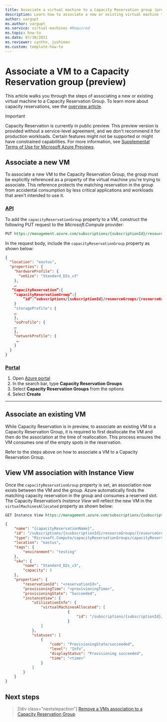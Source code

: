 ```yaml
---
title: Associate a virtual machine to a Capacity Reservation group (preview)
description: Learn how to associate a new or existing virtual machine to a Capacity Reservation group.
author: vargupt
ms.author: vargupt
ms.service: virtual-machines #Required
ms.topic: how-to
ms.date: 07/30/2021
ms.reviewer: cynthn, jushiman
ms.custom: template-how-to
---
```


# Associate a VM to a Capacity Reservation group (preview) 

This article walks you through the steps of associating a new or existing virtual machine to a Capacity Reservation Group. To learn more about capacity reservations, see the [overview article](capacity-reservation-overview.md). 

> [!IMPORTANT]
> Capacity Reservation is currently in public preview.
> This preview version is provided without a service-level agreement, and we don't recommend it for production workloads. Certain features might not be supported or might have constrained capabilities. 
> For more information, see [Supplemental Terms of Use for Microsoft Azure Previews](https://azure.microsoft.com/support/legal/preview-supplemental-terms/).


## Associate a new VM

To associate a new VM to the Capacity Reservation Group, the group must be explicitly referenced as a property of the virtual machine you're trying to associate. This reference protects the matching reservation in the group from accidental consumption by less critical applications and workloads that aren't intended to use it.  

### [API](#tab/api)

To add the `capacityReservationGroup` property to a VM, construct the following PUT request to the *Microsoft.Compute* provider:

```rest
PUT https://management.azure.com/subscriptions/{subscriptionId}/resourceGroups/{resourceGroupName}/providers/Microsoft.Compute/virtualMachines/{VirtualMachineName}?api-version=2021-04-01
```

In the request body, include the `capacityReservationGroup` property as shown below:

```json
{ 
  "location": "eastus", 
  "properties": { 
    "hardwareProfile": { 
      "vmSize": "Standard_D2s_v3" 
    }, 
    … 
   “CapacityReservation”:{ 
    “capacityReservationGroup”:{ 
        “id”:”subscriptions/{subscriptionId}/resourceGroups/{resourceGroupName}/providers/Microsoft.Compute/CapacityReservationGroups/{CapacityReservationGroupName}” 
    } 
    "storageProfile": { 
    … 
    }, 
    "osProfile": { 
    … 
    }, 
    "networkProfile": { 
     …     
    } 
  } 
} 
```

### [Portal](#tab/portal)

<!-- no images necessary if steps are straightforward --> 

1. Open [Azure portal](https://portal.azure.com)
1. In the search bar, type **Capacity Reservation Groups**
1. Select **Capacity Reservation Groups** from the options
1. Select **Create**

--- 
<!-- The three dashes above show that your section of tabbed content is complete. Don't remove them :) -->


## Associate an existing VM 

While Capacity Reservation is in preview, to associate an existing VM to a Capacity Reservation Group, it is required to first deallocate the VM and then do the association at the time of reallocation. This process ensures the VM consumes one of the empty spots in the reservation. 

Refer to the steps above on how to associate a VM to a Capacity Reservation Group.


## View VM association with Instance View 

Once the `capacityReservationGroup` property is set, an association now exists between the VM and the group. Azure automatically finds the matching capacity reservation in the group and consumes a reserved slot. The Capacity Reservation’s *Instance View* will reflect the new VM in the `virtualMachinesAllocated` property as shown below: 

```rest
GET Instance View https://management.azure.com/subscriptions/{subscriptionId}/resourceGroups/{resourceGroupName}/providers/Microsoft.Compute/CapacityReservationGroups/{capacityReservationGroupName}/capacityReservations/{capacityReservationName}?$expand=instanceView&api-version=2021-04-01 
```

```json
{ 
    "name": "{capacityReservationName}", 
    "id": "/subscriptions/{susbscriptionId}/resourceGroups/{resourceGroupName}/providers/Microsoft.Compute/capacityReservationGroups/{CapacityReservationGroupName}/capacityReservations/{capacityReservationName}", 
    "type": "Microsoft.Compute/capacityReservationGroups/capacityReservations", 
    "location": "eastus", 
    "tags": { 
        "environment": "testing" 
    }, 
    "sku": { 
        "name": "Standard_D2s_v3", 
        "capacity": 5 
    }, 
    "properties": { 
        "reservationId": "<reservationId>", 
        "provisioningTime": "<provisioningTime>", 
        "provisioningState": "Succeeded", 
        "instanceView": { 
            "utilizationInfo": { 
                "virtualMachinesAllocated": [ 
                            { 
                                "id": "/subscriptions/{subscriptionId}/resourceGroups/{resourceGroupName}/providers/Microsoft.Compute/virtualMachines/{VirtualMachineName}" 
                            } 
                ] 
            }, 
            "statuses": [ 
                { 
                    "code": "ProvisioningState/succeeded", 
                    "level": "Info", 
                    "displayStatus": "Provisioning succeeded", 
                    "time": "<time>" 
                } 
            ] 
        } 
    } 
} 
``` 


## Next steps

> [!div class="nextstepaction"]
> [Remove a VMs association to a Capacity Reservation Group](capacity-reservation-remove-vm.md)